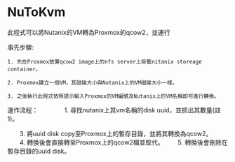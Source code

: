 # NuToKvm
此程式可以將Nutanix的VM轉為Proxmox的qcow2，並運行  

事先步驟:

    1. 先在Proxmox放置qcow2 image上的nfs server上掛載nitanix storeage container。
    
    2. Proxmox建立一個VM，其磁碟大小與Nutanix上的VM磁碟大小一樣。
    
    3. 之後執行此程式依照提示輸入Proxmox的VM編號及Nutanix上的VM名稱即可進行轉換。  
    
運作流程：　　
　　1. 尋找nutanix上其vm名稱的disk uuid，並抓出其數量(註1)。  

　　3. 將uuid disk copy至Proxmox上的暫存目錄，並將其轉換為qcow2。
　　4. 轉換後會直接轉至Proxmox上的qcow2檔並取代。
　　5. 轉換後會刪除在暫存目錄的uuid disk。
    
 
